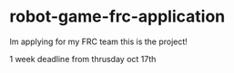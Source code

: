 # robot-game-frc-application
Im applying for my FRC team this is the project!

1 week deadline from thrusday oct 17th
